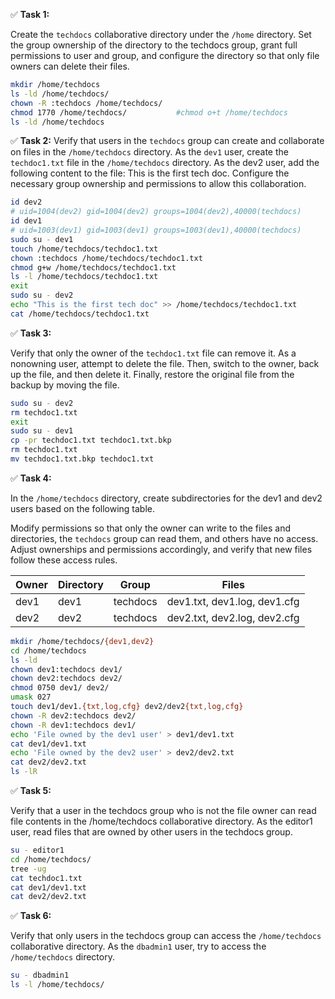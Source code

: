 ✅ **Task 1:**  

Create the `techdocs` collaborative directory under the `/home` directory. Set the group ownership of the directory to the techdocs group, grant full permissions to user and group, and configure the directory so that only file owners can delete their files.

```bash
mkdir /home/techdocs
ls -ld /home/techdocs/
chown -R :techdocs /home/techdocs/
chmod 1770 /home/techdocs/           #chmod o+t /home/techdocs
ls -ld /home/techdocs
```
✅ **Task 2:** 
Verify that users in the `techdocs` group can create and collaborate on files in the `/home/techdocs` directory. As the `dev1` user, create the `techdoc1.txt` file in the `/home/techdocs` directory. As the dev2 user, add the following content to the file: This is the first tech doc. Configure the necessary group ownership and permissions to allow this collaboration.

```bash
id dev2
# uid=1004(dev2) gid=1004(dev2) groups=1004(dev2),40000(techdocs)
id dev1
# uid=1003(dev1) gid=1003(dev1) groups=1003(dev1),40000(techdocs)
sudo su - dev1
touch /home/techdocs/techdoc1.txt
chown :techdocs /home/techdocs/techdoc1.txt
chmod g+w /home/techdocs/techdoc1.txt
ls -l /home/techdocs/techdoc1.txt
exit 
sudo su - dev2
echo "This is the first tech doc" >> /home/techdocs/techdoc1.txt
cat /home/techdocs/techdoc1.txt
```

✅ **Task 3:**

Verify that only the owner of the `techdoc1.txt` file can remove it. As a nonowning user, attempt to delete the file. Then, switch to the owner, back up the file, and then delete it. Finally, restore the original file from the backup by moving the file.

```bash
sudo su - dev2
rm techdoc1.txt
exit
sudo su - dev1
cp -pr techdoc1.txt techdoc1.txt.bkp
rm techdoc1.txt
mv techdoc1.txt.bkp techdoc1.txt
```

✅ **Task 4:**

In the `/home/techdocs` directory, create subdirectories for the dev1 and dev2 users based on the following table.

Modify permissions so that only the owner can write to the files and directories, the `techdocs` group can read them, and others have no access. Adjust ownerships and permissions accordingly, and verify that new files follow these access rules.

| Owner | Directory | Group    | Files                        |
| ----- | --------- | -------- | ---------------------------- |
| dev1  | dev1      | techdocs | dev1.txt, dev1.log, dev1.cfg |
| dev2  | dev2      | techdocs | dev2.txt, dev2.log, dev2.cfg |

```bash
mkdir /home/techdocs/{dev1,dev2}
cd /home/techdocs
ls -ld 
chown dev1:techdocs dev1/
chown dev2:techdocs dev2/
chmod 0750 dev1/ dev2/
umask 027
touch dev1/dev1.{txt,log,cfg} dev2/dev2{txt,log,cfg}
chown -R dev2:techdocs dev2/
chown -R dev1:techdocs dev1/
echo 'File owned by the dev1 user' > dev1/dev1.txt
cat dev1/dev1.txt
echo 'File owned by the dev2 user' > dev2/dev2.txt
cat dev2/dev2.txt
ls -lR
```

✅ **Task 5:**

Verify that a user in the techdocs group who is not the file owner can read file contents in the /home/techdocs collaborative directory. As the editor1 user, read files that are owned by other users in the techdocs group.

```bash
su - editor1
cd /home/techdocs/
tree -ug
cat techdoc1.txt
cat dev1/dev1.txt
cat dev2/dev2.txt
```


✅ **Task 6:**

Verify that only users in the techdocs group can access the `/home/techdocs` collaborative directory. As the `dbadmin1` user, try to access the `/home/techdocs` directory.

```bash
su - dbadmin1
ls -l /home/techdocs/
```



